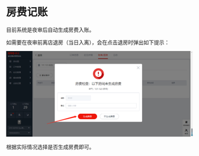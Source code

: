 # 房费记账

目前系统是夜审后自动生成房费入账。

如需要在夜审前离店退房（当日入离），会在点击退房时弹出如下提示：

![](../../../.gitbook/assets/image%20%28542%29.png)

根据实际情况选择是否生成房费即可。

  


